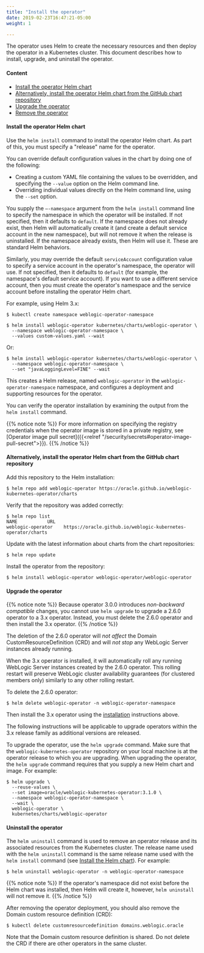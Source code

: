 ```yaml
---
title: "Install the operator"
date: 2019-02-23T16:47:21-05:00
weight: 1

---
```


The operator uses Helm to create the necessary resources and
then deploy the operator in a Kubernetes cluster. This document describes how to install, upgrade,
and uninstall the operator.

#### Content

 - [Install the operator Helm chart](#install-the-operator-helm-chart)
 - [Alternatively, install the operator Helm chart from the GitHub chart repository](#alternatively-install-the-operator-helm-chart-from-the-github-chart-repository)
 - [Upgrade the operator](#upgrade-the-operator)
 - [Remove the operator](#remove-the-operator)

#### Install the operator Helm chart

Use the `helm install` command to install the operator Helm chart. As part of this, you must specify a "release" name for the operator.

You can override default configuration values in the chart by doing one of the following:

- Creating a custom YAML file containing the values to be overridden, and specifying the `--value` option on the Helm command line.
- Overriding individual values directly on the Helm command line, using the `--set` option.

You supply the `–-namespace` argument from the `helm install` command line to specify the namespace in which the operator will be installed. If not specified, then it defaults to `default`.  If the namespace does not already exist, then Helm will automatically create it (and create a default service account in the new namespace), but will not remove it when the release is uninstalled. If the namespace already exists, then Helm will use it. These are standard Helm behaviors.

Similarly, you may override the default `serviceAccount` configuration value to specify a service account in the operator's namespace, the operator will use. If not specified, then it defaults to `default` (for example, the namespace's default service account). If you want to use a different service account, then you must create the operator's namespace and the service account before installing the operator Helm chart.

For example, using Helm 3.x:

```
$ kubectl create namespace weblogic-operator-namespace
```

```
$ helm install weblogic-operator kubernetes/charts/weblogic-operator \
  --namespace weblogic-operator-namespace \
  --values custom-values.yaml --wait
```
Or:
```
$ helm install weblogic-operator kubernetes/charts/weblogic-operator \
  --namespace weblogic-operator-namespace \
  --set "javaLoggingLevel=FINE" --wait
```

This creates a Helm release, named `weblogic-operator` in the `weblogic-operator-namespace` namespace, and configures a deployment and supporting resources for the operator.

You can verify the operator installation by examining the output from the `helm install` command.

{{% notice note %}}
For more information on specifying the registry credentials when the operator image is stored in a private registry, see
[Operator image pull secret]({{<relref "/security/secrets#operator-image-pull-secret">}}).
{{% /notice %}}

#### Alternatively, install the operator Helm chart from the GitHub chart repository

Add this repository to the Helm installation:

```
$ helm repo add weblogic-operator https://oracle.github.io/weblogic-kubernetes-operator/charts
```

Verify that the repository was added correctly:

```
$ helm repo list
NAME           URL
weblogic-operator    https://oracle.github.io/weblogic-kubernetes-operator/charts
```

Update with the latest information about charts from the chart repositories:

```
$ helm repo update
```

Install the operator from the repository:

```
$ helm install weblogic-operator weblogic-operator/weblogic-operator
```

#### Upgrade the operator

{{% notice note %}}
Because operator 3.0.0 introduces _non-backward compatible_ changes, you cannot use `helm upgrade` to upgrade
a 2.6.0 operator to a 3.x operator. Instead, you must delete the 2.6.0 operator and then install the
3.x operator.
{{% /notice %}}

The deletion of the 2.6.0 operator will _not affect_ the Domain CustomResourceDefinition (CRD) and will _not stop_ any
WebLogic Server instances already running.

When the 3.x operator is installed, it will automatically roll any running WebLogic Server instances created by the 2.6.0 operator.
This rolling restart will preserve WebLogic cluster availability guarantees (for clustered members only) similarly to any other rolling restart.

To delete the 2.6.0 operator:

```
$ helm delete weblogic-operator -n weblogic-operator-namespace
```

Then install the 3.x operator using the [installation](#install-the-operator-helm-chart) instructions above.

The following instructions will be applicable to upgrade operators within the 3.x release family
as additional versions are released.

To upgrade the operator, use the `helm upgrade` command. Make sure that the
`weblogic-kubernetes-operator` repository on your local machine is at the
operator release to which you are upgrading. When upgrading the operator,
the `helm upgrade` command requires that you supply a new Helm chart and image. For example:

```
$ helm upgrade \
  --reuse-values \
  --set image=oracle/weblogic-kubernetes-operator:3.1.0 \
  --namespace weblogic-operator-namespace \
  --wait \
  weblogic-operator \
  kubernetes/charts/weblogic-operator
```

#### Uninstall the operator

The `helm uninstall` command is used to remove an operator release and its associated resources from the Kubernetes cluster. The release name used with the `helm uninstall` command is the same release name used with the `helm install` command (see [Install the Helm chart](#install-the-operator-helm-chart)). For example:

```
$ helm uninstall weblogic-operator -n weblogic-operator-namespace
```

{{% notice note %}}
If the operator's namespace did not exist before the Helm chart was installed, then Helm will create it, however, `helm uninstall` will not remove it.
{{% /notice %}}

After removing the operator deployment, you should also remove the Domain custom resource definition (CRD):
```
$ kubectl delete customresourcedefinition domains.weblogic.oracle
```
Note that the Domain custom resource definition is shared. Do not delete the CRD if there are other operators in the same cluster.
